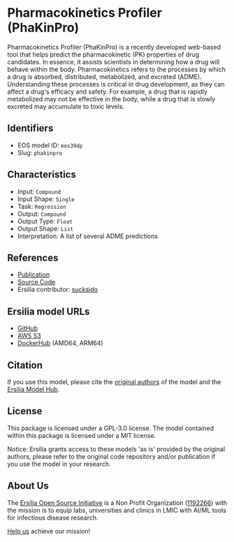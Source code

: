 # Pharmacokinetics Profiler (PhaKinPro)

Pharmacokinetics Profiler (PhaKinPro) is a recently developed web-based tool that helps predict the pharmacokinetic (PK) properties of drug candidates. In essence, it assists scientists in determining how a drug will behave within the body.
Pharmacokinetics refers to the processes by which a drug is absorbed, distributed, metabolized, and excreted (ADME). Understanding these processes is critical in drug development, as they can affect a drug's efficacy and safety. For example, a drug that is rapidly metabolized may not be effective in the body, while a drug that is slowly excreted may accumulate to toxic levels.

## Identifiers

* EOS model ID: `eos39dp`
* Slug: `phakinpro`

## Characteristics

* Input: `Compound`
* Input Shape: `Single`
* Task: `Regression`
* Output: `Compound`
* Output Type: `Float`
* Output Shape: `List`
* Interpretation: A list of several ADME predictions

## References

* [Publication](https://pubs.acs.org/doi/10.1021/acs.jmedchem.3c02446)
* [Source Code](https://github.com/molecularmodelinglab/PhaKinPro)
* Ersilia contributor: [sucksido](https://github.com/sucksido)

## Ersilia model URLs
* [GitHub](https://github.com/ersilia-os/eos39dp)
* [AWS S3](https://ersilia-models-zipped.s3.eu-central-1.amazonaws.com/eos39dp.zip)
* [DockerHub](https://hub.docker.com/r/ersiliaos/eos39dp) (AMD64, ARM64)

## Citation

If you use this model, please cite the [original authors](https://pubs.acs.org/doi/10.1021/acs.jmedchem.3c02446) of the model and the [Ersilia Model Hub](https://github.com/ersilia-os/ersilia/blob/master/CITATION.cff).

## License

This package is licensed under a GPL-3.0 license. The model contained within this package is licensed under a MIT license.

Notice: Ersilia grants access to these models 'as is' provided by the original authors, please refer to the original code repository and/or publication if you use the model in your research.

## About Us

The [Ersilia Open Source Initiative](https://ersilia.io) is a Non Profit Organization ([1192266](https://register-of-charities.charitycommission.gov.uk/charity-search/-/charity-details/5170657/full-print)) with the mission is to equip labs, universities and clinics in LMIC with AI/ML tools for infectious disease research.

[Help us](https://www.ersilia.io/donate) achieve our mission!